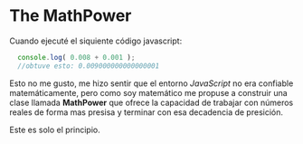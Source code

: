 # The MathPower

Cuando ejecuté el siquiente código javascript:

```javascript
  console.log( 0.008 + 0.001 ); 
  //obtuve esto: 0.009000000000000001
```

Esto no me gusto, me hizo sentir que
el entorno *JavaScript* no era confiable
matemáticamente, pero como soy matemático
me propuse a construir una clase llamada
**MathPower** que ofrece la capacidad de
trabajar con números reales de forma mas
presisa y terminar con esa decadencia de presición.

Este es solo el principio.
